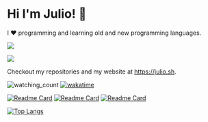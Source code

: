 # Hi I'm Julio! 🚀

I :hearts: programming and learning old and new programming languages.

<a href="https://fosstodon.org/@julioj" target="_blank"><img src="https://img.shields.io/badge/@julioj-purple?logo=mastodon" /></a>

<a href="https://x.com/lispdev" target="_blank"><img src="https://img.shields.io/badge/@LispDev-gray?logo=x" /></a>

Checkout my repositories and my website at https://julio.sh.

<img src="https://komarev.com/ghpvc/?username=juliojimenez&color=brightgreen" alt="watching_count" /> [![wakatime](https://wakatime.com/badge/user/018cc75e-36a8-4f5e-9135-d757b69f6dea.svg)](https://wakatime.com/@018cc75e-36a8-4f5e-9135-d757b69f6dea)

[![Readme Card](https://github-readme-stats.vercel.app/api/pin/?username=juliojimenez&repo=clickhouse-cl&theme=radical)](https://github.com/juliojimenez/clickhouse-cl) [![Readme Card](https://github-readme-stats.vercel.app/api/pin/?username=juliojimenez&repo=hypermedia.systems&theme=radical)](https://github.com/juliojimenez/hypermedia.systems) [![Readme Card](https://github-readme-stats.vercel.app/api/pin/?username=SBOMcc&repo=sbomcc&theme=radical)](https://github.com/SBOMcc/sbomcc)

[![Top Langs](https://github-readme-stats.vercel.app/api/top-langs/?username=juliojimenez&theme=radical&hide=css,html,javascript,typescript,python,dockerfile,makefile&langs_count=10)](https://github.com/anuraghazra/github-readme-stats)


<!--
**juliojimenez/juliojimenez** is a ✨ _special_ ✨ repository because its `README.md` (this file) appears on your GitHub profile.

Here are some ideas to get you started:

- 🔭 I’m currently working on ...
- 🌱 I’m currently learning ...
- 👯 I’m looking to collaborate on ...
- 🤔 I’m looking for help with ...
- 💬 Ask me about ...
- 📫 How to reach me: ...
- 😄 Pronouns: ...
- ⚡ Fun fact: ...
-->
